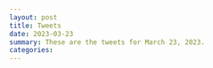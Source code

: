 ```yaml
---
layout: post
title: Tweets
date: 2023-03-23
summary: These are the tweets for March 23, 2023.
categories:
---
```


